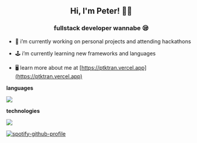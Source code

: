 <h2 align="center">Hi, I'm Peter! 👨‍💻</h2>
<h3 align="center">fullstack developer wannabe 😪</h3>

- 🔭 i’m currently working on personal projects and attending hackathons

- 🕹️ i’m currently learning new frameworks and languages

- 🖥️ learn more about me at [https://ptktran.vercel.app](https://ptktran.vercel.app)

<b>languages</b>
<p align="left">
  <a href="https://skillicons.dev">
    <img src="https://skillicons.dev/icons?i=html,css,js,py,java,c,php,bash,mysql&theme=dark" />
  </a>
</p>

<b>technologies</b>
<p align="left">
  <a href="https://skillicons.dev">
    <img src="https://skillicons.dev/icons?i=react,svelte,angular,nodejs,tailwind,bootstrap,github&theme=dark" />
  </a>
</p>

[![spotify-github-profile](https://spotify-github-profile.vercel.app/api/view?uid=m9l81amepbe96a1owslqu2ytk&cover_image=true&theme=natemoo-re&show_offline=false&background_color=121212&interchange=false&bar_color=53b14f&bar_color_cover=true)](https://spotify-github-profile.vercel.app/api/view?uid=m9l81amepbe96a1owslqu2ytk&redirect=true)
